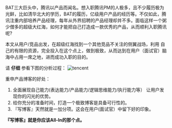 BAT三大巨头中，腾讯以产品而闻名。想入职腾讯PM的人极多，且不少履历极为光鲜，比如清华北大的学历，BAT的履历，亿级用户产品的经历等。不仅如此，腾讯注重内部培养产品经理，每年从外界招聘的产品经理却并不多。面临这样一个粥少僧多的超级大红海，如何才能把自己打造成一款优秀的产品，从而顺利入职腾讯呢?

本文从用户/竞品出发，在超级红海找到一个其他竞品不关注的侧翼战场，利用
自己的有限的资源，完全投入在这个点上，做到极致，从而达到在用户（面试官）脑海中占用一席之地，进而成功入职的目的。

请 **仔细** 参看下图的分析过程：
![tencent](https://raw.githubusercontent.com/che3vinci/che3vinci.github.io/master/_posts/media/tencent_recrurit_PM.png)

重申产品博客的好处：  
1. 全面展现自己能力(表达能力/产品能力/逻辑思维能力/执行能力等）
让用户发现你的闪光的优势。  
2. 给你充分的准备时间，打造一个极致博客是具备可行性的。  
3. 『写博客』天然就是一加分项。这会在用户(面试官）中留下好的印象。

**『写博客』就是你应该All-In的那个点。**


